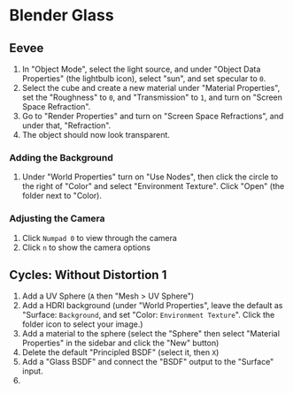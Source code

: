 # Blender Glass

## Eevee

1. In "Object Mode", select the light source, and under "Object Data Properties" (the lightbulb icon), select "sun", and set specular to `0`.
2. Select the cube and create a new material under "Material Properties", set the "Roughness" to `0`, and "Transmission" to `1`, and turn on "Screen Space Refraction".
3. Go to "Render Properties" and turn on "Screen Space Refractions", and under that, "Refraction".
4. The object should now look transparent.

### Adding the Background

1. Under "World Properties" turn on "Use Nodes", then click the circle to the right of "Color" and select "Environment Texture". Click "Open" (the folder next to "Color).

### Adjusting the Camera

1. Click `Numpad 0` to view through the camera
1. Click `n` to show the camera options

## Cycles: Without Distortion 1

1. Add a UV Sphere (`A` then "Mesh > UV Sphere")
2. Add a HDRI background (under "World Properties", leave the default as "Surface: `Background`, and set "Color: `Environment Texture`". Click the folder icon to select your image.)
3. Add a material to the sphere (select the "Sphere" then select "Material Properties" in the sidebar and click the "New" button)
4. Delete the default "Principled BSDF" (select it, then `X`)
5. Add a "Glass BSDF" and connect the "BSDF" output to the "Surface" input.
6. 